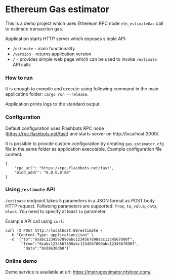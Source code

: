 # Ethereum Gas estimator

This is a demo project which uses Ethereum RPC node `eth_estimateGas` call to estimate transaction gas.

Application starts HTTP server which exposes simple API:
 - `/estimate` - main functionality
 - `/version` - returns application version
 - `/` - provides simple web page which can be used to invoke `/estimate` API calls

### How to run

It is enough to compile and execute using following command in the main applicatino folder: `cargo run --release`.

Application prints logs to the standard output.

### Configuration

Default configuration uses Flashbots RPC node (https://rpc.flashbots.net/fast) and starts server on http://localhost:3000/.

It is possible to provide custom configuration by creating `gas_estimator.cfg` file in the same folder as application executable. Example configuration file content:
```
{
    "rpc_url": "https://rpc.flashbots.net/fast",
    "bind_addr": "0.0.0.0:80"
}
```

### Using `/estimate` API

`/estimate` endpoint takes 5 parameters in a JSON format as POST body HTTP request. Follwoing parameters are supported: `from`, `to`, `value`, `data`, `block`. You need to specify at least `to` parameter.

Example API call using `curl`:

```
curl -X POST http://localhost:80/estimate \
  -H "Content-Type: application/json" \
  -d '{"to":"0xabc1234567890abc1234567890abc1234567890f", 
       "from":"0xabc1234567890abc1234567890abc1234567890f", 
        "data":"0xd0e30db0"}' 
```

### Online demo

Demo service is available at url: https://mstrugestimator.nfshost.com/.


